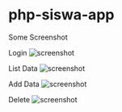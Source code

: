 # php-siswa-app

Some Screenshot

Login
![screenshot](https://github.com/rifqirosyidi/javascript-course/blob/master/scrshot/2.png)

List Data
![screenshot](https://github.com/rifqirosyidi/javascript-course/blob/master/scrshot/4.png)

Add Data
![screenshot](https://github.com/rifqirosyidi/javascript-course/blob/master/scrshot/6.png)

Delete
![screenshot](https://github.com/rifqirosyidi/javascript-course/blob/master/scrshot/8.png)

